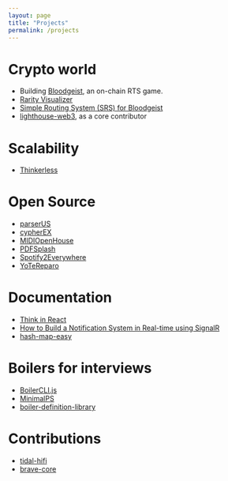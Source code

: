 ```yaml
---
layout: page
title: "Projects"
permalink: /projects
---
```


# Crypto world

- Building [Bloodgeist](https://bloodgeist-web.azureedge.net/), an on-chain RTS game.
- [Rarity Visualizer](https://www.rarityvisualizer.com)
- [Simple Routing System (SRS) for Bloodgeist](https://github.com/Iron-GIant-Games/core-router)
- [lighthouse-web3](https://github.com/LighthouseWeb3), as a core contributor

# Scalability

- [Thinkerless](https://github.com/Warkanlock/thinkerless)

# Open Source

- [parserUS](https://github.com/Warkanlock/parserUS)
- [cypherEX](https://github.com/Warkanlock/cypherEX)
- [MIDIOpenHouse](https://github.com/Warkanlock/MIDIOpenHouse)
- [PDFSplash](https://github.com/Warkanlock/PDFSplash)
- [Spotify2Everywhere](https://github.com/Warkanlock/spotify2everywhere)
- [YoTeReparo](https://github.com/Warkanlock/YoTeReparo)


# Documentation

- [Think in React](https://github.com/Warkanlock/ThinkInReact)
- [How to Build a Notification System in Real-time using SignalR](https://nanobrasca.medium.com/how-to-build-a-real-time-notification-system-using-signalr-core-1fd4160454fa)
- [hash-map-easy](https://github.com/Warkanlock/hash-map-easy)

# Boilers for interviews

- [BoilerCLI.js](https://github.com/Warkanlock/BoilerCLI.js)
- [MinimalPS](https://github.com/Warkanlock/MinimalPS)
- [boiler-definition-library](https://github.com/Warkanlock/boiler-definition-library)

# Contributions 
- [tidal-hifi](https://github.com/Warkanlock/tidal-hifi)
- [brave-core](https://github.com/brave/brave-core/pull/8172)
